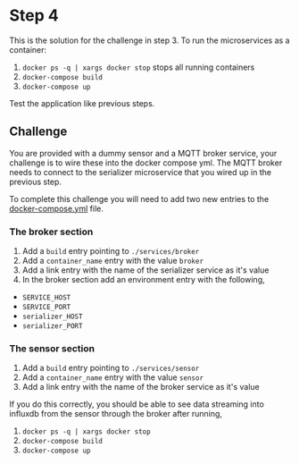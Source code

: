 # Step 4

This is the solution for the challenge in step 3.
To run the microservices as a container:

1. `docker ps -q | xargs docker stop` stops all running containers
2. `docker-compose build`
3. `docker-compose up`

Test the application like previous steps.

## Challenge

You are provided with a dummy sensor and a MQTT broker service, your challenge is to wire these
into the docker compose yml. The MQTT broker needs to connect to the serializer microservice
that you wired up in the previous step.

To complete this challenge you will need to add two new entries to the [docker-compose.yml][] file.

### The broker section
1. Add a `build` entry pointing to `./services/broker`
2. Add a `container_name` entry with the value `broker`
4. Add a link entry with the name of the serializer service as it's value
3. In the broker section add an environment entry with the following,
  - `SERVICE_HOST`
  - `SERVICE_PORT`
  - `serializer_HOST`
  - `serializer_PORT`

### The sensor section
1. Add a `build` entry pointing to `./services/sensor`
2. Add a `container_name` entry with the value `sensor`
3. Add a link entry with the name of the broker service as it's value

If you do this correctly, you should be able to see data streaming into
influxdb from the sensor through the broker after running,

1. `docker ps -q | xargs docker stop`
2. `docker-compose build`
3. `docker-compose up`

[docker-compose.yml]: ./docker-compose.yml
